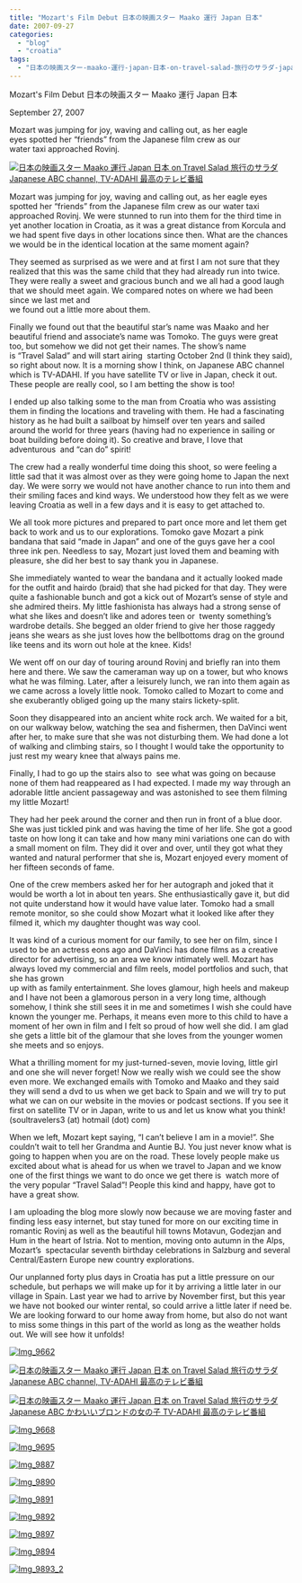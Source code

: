 ```yaml
---
title: "Mozart's Film Debut 日本の映画スター Maako 運行 Japan 日本"
date: 2007-09-27
categories: 
  - "blog"
  - "croatia"
tags: 
  - "日本の映画スター-maako-運行-japan-日本-on-travel-salad-旅行のサラダ-japane"
---
```


Mozart's Film Debut 日本の映画スター Maako 運行 Japan 日本

September 27, 2007

Mozart was jumping for joy, waving and calling out, as her eagle  
eyes spotted her “friends” from the Japanese film crew as our  
water taxi approached Rovinj.

<!--more-->

[![日本の映画スター Maako 運行 Japan 日本 on Travel Salad 旅行のサラダ Japanese ABC channel, TV-ADAHI 最高のテレビ番組](https://pub-ac94b3f306b24c0dba4238943c97f2e1.r2.dev/soultravelers3/images/2008/02/26/img_9893.png "日本の映画スター Maako 運行 Japan 日本 on Travel Salad 旅行のサラダ Japanese ABC channel, TV-ADAHI 最高のテレビ番組")](https://pub-ac94b3f306b24c0dba4238943c97f2e1.r2.dev/photos/uncategorized/2008/02/26/img_9893.png)

Mozart was jumping for joy, waving and calling out, as her eagle eyes spotted her “friends” from the Japanese film crew as our water taxi approached Rovinj. We were stunned to run into them for the third time in yet another location in Croatia, as it was a great distance from Korcula and we had spent five days in other locations since then. What are the chances we would be in the identical location at the same moment again?

They seemed as surprised as we were and at first I am not sure that they realized that this was the same child that they had already run into twice. They were really a sweet and gracious bunch and we all had a good laugh that we should meet again. We compared notes on where we had been since we last met and  
we found out a little more about them.

Finally we found out that the beautiful star’s name was Maako and her beautiful friend and associate’s name was Tomoko. The guys were great too, but somehow we did not get their names. The show’s name  
is “Travel Salad” and will start airing  starting October 2nd (I think they said), so right about now. It is a morning show I think, on Japanese ABC channel which is TV-ADAHI. If you have satellite TV or live in Japan, check it out. These people are really cool, so I am betting the show is too!

I ended up also talking some to the man from Croatia who was assisting them in finding the locations and traveling with them. He had a fascinating history as he had built a sailboat by himself over ten years and sailed around the world for three years (having had no experience in sailing or boat building before doing it). So creative and brave, I love that adventurous  and “can do” spirit!

The crew had a really wonderful time doing this shoot, so were feeling a little sad that it was almost over as they were going home to Japan the next day. We were sorry we would not have another chance to run into them and their smiling faces and kind ways. We understood how they felt as we were leaving Croatia as well in a few days and it is easy to get attached to.

We all took more pictures and prepared to part once more and let them get back to work and us to our explorations. Tomoko gave Mozart a pink bandana that said “made in Japan” and one of the guys gave her a cool three ink pen. Needless to say, Mozart just loved them and beaming with pleasure, she did her best to say thank you in Japanese.

She immediately wanted to wear the bandana and it actually looked made for the outfit and hairdo (braid) that she had picked for that day. They were quite a fashionable bunch and got a kick out of Mozart’s sense of style and she admired theirs. My little fashionista has always had a strong sense of what she likes and doesn’t like and adores teen or  twenty something’s wardrobe details. She begged an older friend to give her those raggedy jeans she wears as she just loves how the bellbottoms drag on the ground like teens and its worn out hole at the knee. Kids!

We went off on our day of touring around Rovinj and briefly ran into them here and there. We saw the cameraman way up on a tower, but who knows what he was filming. Later, after a leisurely lunch, we ran into them again as we came across a lovely little nook. Tomoko called to Mozart to come and she exuberantly obliged going up the many stairs lickety-split.

Soon they disappeared into an ancient white rock arch. We waited for a bit, on our walkway below, watching the sea and fishermen, then DaVinci went after her, to make sure that she was not disturbing them. We had done a lot of walking and climbing stairs, so I thought I would take the opportunity to just rest my weary knee that always pains me.

Finally, I had to go up the stairs also to  see what was going on because none of them had reappeared as I had expected. I made my way through an adorable little ancient passageway and was astonished to see them filming my little Mozart!

They had her peek around the corner and then run in front of a blue door. She was just tickled pink and was having the time of her life. She got a good taste on how long it can take and how many mini variations one can do with a small moment on film. They did it over and over, until they got what they wanted and natural performer that she is, Mozart enjoyed every moment of her fifteen seconds of fame.

One of the crew members asked her for her autograph and joked that it would be worth a lot in about ten years. She enthusiastically gave it, but did not quite understand how it would have value later. Tomoko had a small remote monitor, so she could show Mozart what it looked like after they filmed it, which my daughter thought was way cool.

It was kind of a curious moment for our family, to see her on film, since I used to be an actress eons ago and DaVinci has done films as a creative director for advertising, so an area we know intimately well. Mozart has always loved my commercial and film reels, model portfolios and such, that she has grown  
up with as family entertainment. She loves glamour, high heels and makeup and I have not been a glamorous person in a very long time, although somehow, I think she still sees it in me and sometimes I wish she could have known the younger me. Perhaps, it means even more to this child to have a moment of her own in film and I felt so proud of how well she did. I am glad she gets a little bit of the glamour that she loves from the younger women she meets and so enjoys.

What a thrilling moment for my just-turned-seven, movie loving, little girl and one she will never forget! Now we really wish we could see the show even more. We exchanged emails with Tomoko and Maako and they said they will send a dvd to us when we get back to Spain and we will try to put what we can on our website in the movies or podcast sections. If you see it first on satellite TV or in Japan, write to us and let us know what you think! (soultravelers3 (at) hotmail (dot) com)

When we left, Mozart kept saying, “I can’t believe I am in a movie!”. She couldn’t wait to tell her Grandma and Auntie BJ. You just never know what is going to happen when you are on the road. These lovely people make us excited about what is ahead for us when we travel to Japan and we know one of the first things we want to do once we get there is  watch more of  the very popular “Travel Salad”! People this kind and happy, have got to have a great show.

I am uploading the blog more slowly now because we are moving faster and finding less easy internet, but stay tuned for more on our exciting time in romantic Rovinj as well as the beautiful hill towns Motavun, Godezjan and Hum in the heart of Istria. Not to mention, moving onto autumn in the Alps, Mozart’s  spectacular seventh birthday celebrations in Salzburg and several Central/Eastern Europe new country explorations.

Our unplanned forty plus days in Croatia has put a little pressure on our schedule, but perhaps we will make up for it by arriving a little later in our village in Spain. Last year we had to arrive by November first, but this year we have not booked our winter rental, so could arrive a little later if need be. We are looking forward to our home away from home, but also do not want to miss some things in this part of the world as long as the weather holds out. We will see how it unfolds!

[![Img_9662](https://pub-ac94b3f306b24c0dba4238943c97f2e1.r2.dev/soultravelers3/images/2008/02/26/img_9662.png "Img_9662")](https://pub-ac94b3f306b24c0dba4238943c97f2e1.r2.dev/photos/uncategorized/2008/02/26/img_9662.png)

[![日本の映画スター Maako 運行 Japan 日本 on Travel Salad 旅行のサラダ Japanese ABC channel, TV-ADAHI 最高のテレビ番組](https://pub-ac94b3f306b24c0dba4238943c97f2e1.r2.dev/soultravelers3/images/2008/02/26/img_9664.png "日本の映画スター Maako 運行 Japan 日本 on Travel Salad 旅行のサラダ Japanese ABC channel, TV-ADAHI 最高のテレビ番組")](https://pub-ac94b3f306b24c0dba4238943c97f2e1.r2.dev/photos/uncategorized/2008/02/26/img_9664.png)

[![日本の映画スター Maako 運行 Japan 日本 on Travel Salad 旅行のサラダ Japanese ABC かわいいブロンドの女の子 TV-ADAHI 最高のテレビ番組](https://pub-ac94b3f306b24c0dba4238943c97f2e1.r2.dev/soultravelers3/images/2008/02/26/img_9667.png "日本の映画スター Maako 運行 Japan 日本 on Travel Salad 旅行のサラダ Japanese ABC かわいいブロンドの女の子 TV-ADAHI 最高のテレビ番組")](https://pub-ac94b3f306b24c0dba4238943c97f2e1.r2.dev/photos/uncategorized/2008/02/26/img_9667.png)

[![Img_9668](https://pub-ac94b3f306b24c0dba4238943c97f2e1.r2.dev/soultravelers3/images/2008/02/26/img_9668.png "Img_9668")](https://pub-ac94b3f306b24c0dba4238943c97f2e1.r2.dev/photos/uncategorized/2008/02/26/img_9668.png)

[![Img_9695](https://pub-ac94b3f306b24c0dba4238943c97f2e1.r2.dev/soultravelers3/images/2008/02/26/img_9695.png "Img_9695")](https://pub-ac94b3f306b24c0dba4238943c97f2e1.r2.dev/photos/uncategorized/2008/02/26/img_9695.png)

[![Img_9887](https://pub-ac94b3f306b24c0dba4238943c97f2e1.r2.dev/soultravelers3/images/2008/02/26/img_9887.png "Img_9887")](https://pub-ac94b3f306b24c0dba4238943c97f2e1.r2.dev/photos/uncategorized/2008/02/26/img_9887.png)

[![Img_9890](https://pub-ac94b3f306b24c0dba4238943c97f2e1.r2.dev/soultravelers3/images/2008/02/26/img_9890.png "Img_9890")](https://pub-ac94b3f306b24c0dba4238943c97f2e1.r2.dev/photos/uncategorized/2008/02/26/img_9890.png)

[![Img_9891](https://pub-ac94b3f306b24c0dba4238943c97f2e1.r2.dev/soultravelers3/images/2008/02/26/img_9891.png "Img_9891")](https://pub-ac94b3f306b24c0dba4238943c97f2e1.r2.dev/photos/uncategorized/2008/02/26/img_9891.png)

[![Img_9892](https://pub-ac94b3f306b24c0dba4238943c97f2e1.r2.dev/soultravelers3/images/2008/02/26/img_9892.png "Img_9892")](https://pub-ac94b3f306b24c0dba4238943c97f2e1.r2.dev/photos/uncategorized/2008/02/26/img_9892.png)

[![Img_9897](https://pub-ac94b3f306b24c0dba4238943c97f2e1.r2.dev/soultravelers3/images/2008/02/26/img_9897.png "Img_9897")](https://pub-ac94b3f306b24c0dba4238943c97f2e1.r2.dev/photos/uncategorized/2008/02/26/img_9897.png)

[![Img_9894](https://pub-ac94b3f306b24c0dba4238943c97f2e1.r2.dev/soultravelers3/images/2008/02/26/img_9894.png "Img_9894")](https://pub-ac94b3f306b24c0dba4238943c97f2e1.r2.dev/photos/uncategorized/2008/02/26/img_9894.png)

[![Img_9893_2](https://pub-ac94b3f306b24c0dba4238943c97f2e1.r2.dev/soultravelers3/images/2008/02/26/img_9893_2.png "Img_9893_2")](https://pub-ac94b3f306b24c0dba4238943c97f2e1.r2.dev/photos/uncategorized/2008/02/26/img_9893_2.png)
